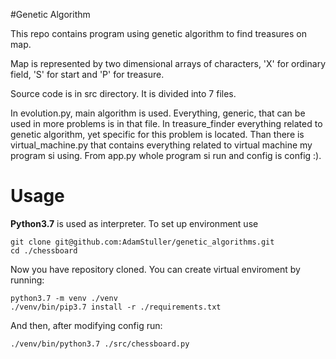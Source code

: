 #Genetic Algorithm

This repo contains program using genetic algorithm to find treasures on map. 

Map is represented by two dimensional arrays of characters, 'X' for ordinary field, 'S' for start
and 'P' for treasure. 

Source code is in src directory. It is divided into 7 files. 

In evolution.py, main algorithm is used. Everything, generic, that can be used in 
more problems is in that file. In treasure_finder everything related to genetic algorithm, yet
specific for this problem is located. Than there is virtual_machine.py that contains everything
related to virtual machine my program si using. From app.py whole program si run and config is config :).

# Usage
**Python3.7** is used as interpreter. To set up environment use

```
git clone git@github.com:AdamStuller/genetic_algorithms.git
cd ./chessboard
```

Now you have repository cloned. You can create virtual enviroment by running:
```
python3.7 -m venv ./venv
./venv/bin/pip3.7 install -r ./requirements.txt
```

And then, after modifying config run:
```
./venv/bin/python3.7 ./src/chessboard.py
```
